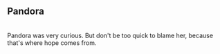 
<h2>Pandora</h2>
<br />
Pandora was very curious.  But don't be too quick to blame her, because that's where hope comes from.

